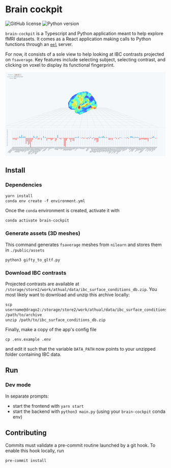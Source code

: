 # Brain cockpit

![GitHub license](https://img.shields.io/badge/VERSION-0.1.0-black.svg?style=for-the-badge)
![Python version](https://img.shields.io/badge/PYTHON-3.7-black.svg?style=for-the-badge)

`brain-cockpit` is a Typescript and Python application meant to help explore fMRI datasets.
It comes as a React application making calls to Python functions through an [`eel`](https://github.com/samuelhwilliams/Eel) server.

For now, it consists of a sole view to help looking at IBC contrasts projected on `fsaverage`. Key features include selecting subject, selecting contrast, and clicking on voxel to display its functional fingerprint.

![Screenshot](doc/screen.png)

## Install

### Dependencies

```
yarn install
conda env create -f environment.yml
```

Once the `conda` environment is created, activate it with

```
conda activate brain-cockpit
```

### Generate assets (3D meshes)

This command generates `fsaverage` meshes from `nilearn` and stores them in `./public/assets`

```
python3 gifty_to_gltf.py
```

### Download IBC contrasts

Projected contrasts are available at `/storage/store2/work/athual/data/ibc_surface_conditions_db.zip`. You most likely want to download and unzip this archive locally:

```
scp username@drago2:/storage/store2/work/athual/data/ibc_surface_conditions_db.zip /path/to/archive
unzip /path/to/ibc_surface_conditions_db.zip
```

Finally, make a copy of the app's config file

```
cp .env.example .env
```

and edit it such that the variable `DATA_PATH` now points to your unzipped folder containing IBC data.

## Run

### Dev mode

In separate prompts:

- start the frontend with `yarn start`
- start the backend with `python3 main.py` (using your `brain-cockpit` conda env)

## Contributing

Commits must validate a pre-commit routine launched by a git hook.
To enable this hook locally, run

```
pre-commit install
```
